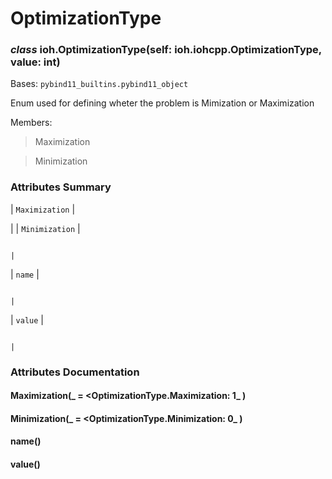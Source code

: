 # OptimizationType


### _class_ ioh.OptimizationType(self: ioh.iohcpp.OptimizationType, value: int)
Bases: `pybind11_builtins.pybind11_object`

Enum used for defining wheter the problem is Mimization or Maximization

Members:

> Maximization

> Minimization

### Attributes Summary

| `Maximization`
 | 

 |
| `Minimization`
                               | 

                                                                                     |
| `name`
                                       | 

                                                                                     |
| `value`
                                      | 

                                                                                     |
### Attributes Documentation


#### Maximization(_ = <OptimizationType.Maximization: 1_ )

#### Minimization(_ = <OptimizationType.Minimization: 0_ )

#### name()

#### value()
